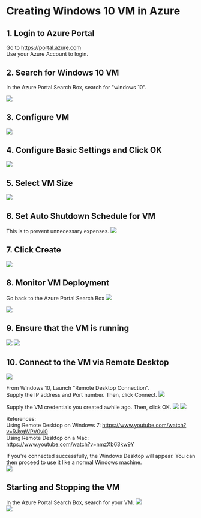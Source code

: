 # Creating Windows 10 VM in Azure    

## 1. Login to Azure Portal    
Go to https://portal.azure.com    
Use your Azure Account to login.    

## 2. Search for Windows 10 VM    
In the Azure Portal Search Box, search for "windows 10".

![](./assets/2018-05-10-20-46-27.png)

## 3. Configure VM 
![](./assets/2018-05-10-20-52-01.png)

## 4. Configure Basic Settings and Click OK
![](./assets/2018-05-10-21-00-17.png)

## 5. Select VM Size
![](./assets/2018-05-10-21-06-47.png)

## 6. Set Auto Shutdown Schedule for VM    
This is to prevent unnecessary expenses.
![](./assets/2018-05-10-21-20-51.png)

## 7. Click Create
![](./assets/2018-05-10-21-23-20.png)

## 8. Monitor VM Deployment   
Go back to the Azure Portal Search Box
![](./assets/2018-05-11-00-15-42.png)

![](./assets/2018-05-11-00-22-24.png)
## 9. Ensure that the VM is running
![](./assets/2018-05-11-01-10-01.png)
![](./assets/2018-05-11-01-19-00.png)

## 10. Connect to the VM via Remote Desktop
![](./assets/2018-05-11-01-25-58.png)

From Windows 10, Launch "Remote Desktop Connection".    
Supply the IP address and Port number.
Then, click Connect.
![](./assets/2018-05-11-01-30-14.png)

Supply the VM credentials you created awhile ago.
Then, click OK.
![](./assets/2018-05-11-01-52-08.png)
![](./assets/2018-05-11-01-36-10.png)

References:     
Using Remote Desktop on Windows 7:
https://www.youtube.com/watch?v=RJxgWPV0vi0    
Using Remote Desktop on a Mac:    
https://www.youtube.com/watch?v=nmzXb63kw9Y
 
If you're connected successfully, the Windows Desktop will appear. You can then proceed to use it like a normal Windows machine.    
![](./assets/2018-05-11-01-55-19.png)


## Starting and Stopping the VM    
In the Azure Portal Search Box, search for your VM.
![](./assets/2018-05-11-02-03-09.png)    
![](./assets/2018-05-11-02-08-33.png)
